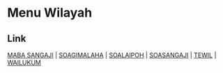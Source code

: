# Menu Wilayah

## Link

[MABA SANGAJI](https://github.com/gigit-pemilu/pemilu-2024-82-maluku-utara/tree/main/pileg-dpr/hitung-suara/sub/82-maluku-utara/sub/06-halmahera-timur/sub/10-kota-maba/sub/2005-maba-sangaji)
 | 
[SOAGIMALAHA](https://github.com/gigit-pemilu/pemilu-2024-82-maluku-utara/tree/main/pileg-dpr/hitung-suara/sub/82-maluku-utara/sub/06-halmahera-timur/sub/10-kota-maba/sub/2004-soagimalaha)
 | 
[SOALAIPOH](https://github.com/gigit-pemilu/pemilu-2024-82-maluku-utara/tree/main/pileg-dpr/hitung-suara/sub/82-maluku-utara/sub/06-halmahera-timur/sub/10-kota-maba/sub/2002-soalaipoh)
 | 
[SOASANGAJI](https://github.com/gigit-pemilu/pemilu-2024-82-maluku-utara/tree/main/pileg-dpr/hitung-suara/sub/82-maluku-utara/sub/06-halmahera-timur/sub/10-kota-maba/sub/2003-soasangaji)
 | 
[TEWIL](https://github.com/gigit-pemilu/pemilu-2024-82-maluku-utara/tree/main/pileg-dpr/hitung-suara/sub/82-maluku-utara/sub/06-halmahera-timur/sub/10-kota-maba/sub/2006-tewil)
 | 
[WAILUKUM](https://github.com/gigit-pemilu/pemilu-2024-82-maluku-utara/tree/main/pileg-dpr/hitung-suara/sub/82-maluku-utara/sub/06-halmahera-timur/sub/10-kota-maba/sub/2001-wailukum)

